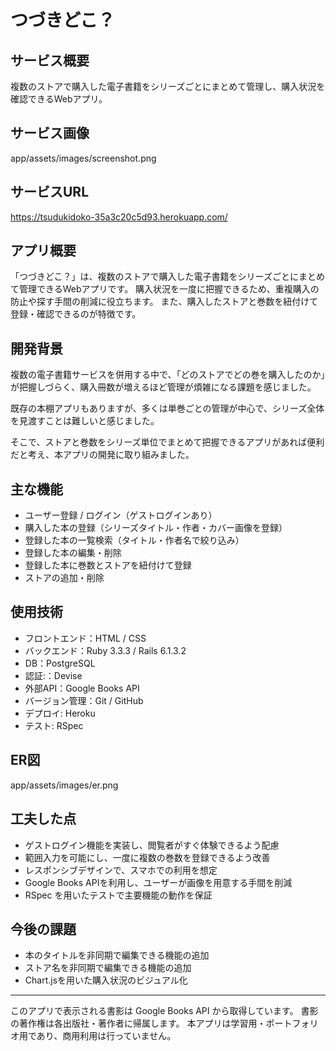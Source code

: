 # つづきどこ？

## サービス概要
複数のストアで購入した電子書籍をシリーズごとにまとめて管理し、購入状況を確認できるWebアプリ。

## サービス画像
app/assets/images/screenshot.png

## サービスURL
https://tsudukidoko-35a3c20c5d93.herokuapp.com/

## アプリ概要
「つづきどこ？」は、複数のストアで購入した電子書籍をシリーズごとにまとめて管理できるWebアプリです。
購入状況を一度に把握できるため、重複購入の防止や探す手間の削減に役立ちます。
また、購入したストアと巻数を紐付けて登録・確認できるのが特徴です。

## 開発背景
複数の電子書籍サービスを併用する中で、「どのストアでどの巻を購入したのか」が把握しづらく、購入冊数が増えるほど管理が煩雑になる課題を感じました。

既存の本棚アプリもありますが、多くは単巻ごとの管理が中心で、シリーズ全体を見渡すことは難しいと感じました。

そこで、ストアと巻数をシリーズ単位でまとめて把握できるアプリがあれば便利だと考え、本アプリの開発に取り組みました。

## 主な機能
- ユーザー登録 / ログイン（ゲストログインあり）
- 購入した本の登録（シリーズタイトル・作者・カバー画像を登録）
- 登録した本の一覧検索（タイトル・作者名で絞り込み）
- 登録した本の編集・削除
- 登録した本に巻数とストアを紐付けて登録
- ストアの追加・削除

## 使用技術
- フロントエンド：HTML / CSS
- バックエンド：Ruby 3.3.3 / Rails 6.1.3.2
- DB：PostgreSQL
- 認証:：Devise
- 外部API：Google Books API
- バージョン管理：Git / GitHub
- デプロイ: Heroku
- テスト: RSpec

## ER図
app/assets/images/er.png

## 工夫した点
- ゲストログイン機能を実装し、閲覧者がすぐ体験できるよう配慮
- 範囲入力を可能にし、一度に複数の巻数を登録できるよう改善
- レスポンシブデザインで、スマホでの利用を想定
- Google Books APIを利用し、ユーザーが画像を用意する手間を削減
- RSpec を用いたテストで主要機能の動作を保証

## 今後の課題
- 本のタイトルを非同期で編集できる機能の追加
- ストア名を非同期で編集できる機能の追加
- Chart.jsを用いた購入状況のビジュアル化

---

このアプリで表示される書影は Google Books API から取得しています。
書影の著作権は各出版社・著作者に帰属します。
本アプリは学習用・ポートフォリオ用であり、商用利用は行っていません。